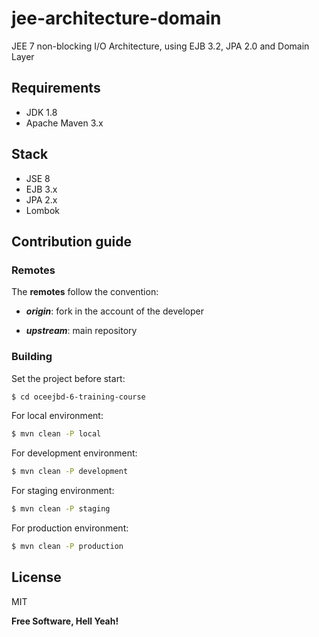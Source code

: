 # jee-architecture-domain
JEE 7 non-blocking I/O Architecture, using EJB 3.2, JPA 2.0 and Domain Layer

## Requirements

- JDK 1.8
- Apache Maven 3.x

## Stack

- JSE 8
- EJB 3.x
- JPA 2.x
- Lombok

## Contribution guide

### Remotes

The **remotes** follow the convention:

- _**origin**_: fork in the account of the developer

- _**upstream**_: main repository

### Building

Set the project before start:

```sh
$ cd oceejbd-6-training-course
```

For local environment:

```sh
$ mvn clean -P local
```

For development environment:

```sh
$ mvn clean -P development
```

For staging environment:

```sh
$ mvn clean -P staging
```

For production environment:

```sh
$ mvn clean -P production
```

## License

MIT

**Free Software, Hell Yeah!**